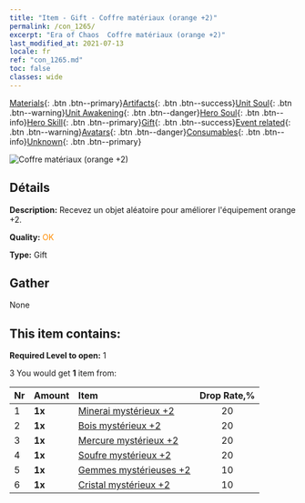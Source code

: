 ```yaml
---
title: "Item - Gift - Coffre matériaux (orange +2)"
permalink: /con_1265/
excerpt: "Era of Chaos  Coffre matériaux (orange +2)"
last_modified_at: 2021-07-13
locale: fr
ref: "con_1265.md"
toc: false
classes: wide
---
```

 [Materials](/ItemsFR/){: .btn .btn--primary}[Artifacts](/ItemsFR/Artifacts/){: .btn .btn--success}[Unit Soul](/ItemsFR/UnitSoul/){: .btn .btn--warning}[Unit Awakening](/ItemsFR/UnitAwakening/){: .btn .btn--danger}[Hero Soul](/ItemsFR/HeroSoul/){: .btn .btn--info}[Hero Skill](/ItemsFR/HeroSkill/){: .btn .btn--primary}[Gift](/ItemsFR/Gift/){: .btn .btn--success}[Event related](/ItemsFR/Events/){: .btn .btn--warning}[Avatars](/ItemsFR/Avatars/){: .btn .btn--danger}[Consumables](/ItemsFR/Consumables/){: .btn .btn--info}[Unknown](/ItemsFR/Unknown/){: .btn .btn--primary}

 ![Coffre matériaux (orange +2)](/images/t/i_304002.png)

## Détails
 **Description:** Recevez un objet aléatoire pour améliorer l'équipement orange +2.

 **Quality:** <span style="color: #FF8C00">OK</span>

 **Type:** Gift

## Gather

  None

## This item contains:

 **Required Level to open:** 1

 3 You would get **1** item  from:

  | Nr | Amount |     Item    | Drop Rate,% |
  |:---|:-------|:------------|:---------:|
  | 1 |  **1x** | [Minerai mystérieux +2](/ItemsFR/mat_75/) | 20 | 
  | 2 |  **1x** | [Bois mystérieux +2](/ItemsFR/mat_76/) | 20 | 
  | 3 |  **1x** | [Mercure mystérieux +2](/ItemsFR/mat_77/) | 20 | 
  | 4 |  **1x** | [Soufre mystérieux +2](/ItemsFR/mat_78/) | 20 | 
  | 5 |  **1x** | [Gemmes mystérieuses +2](/ItemsFR/mat_79/) | 10 | 
  | 6 |  **1x** | [Cristal mystérieux +2](/ItemsFR/mat_80/) | 10 | 
